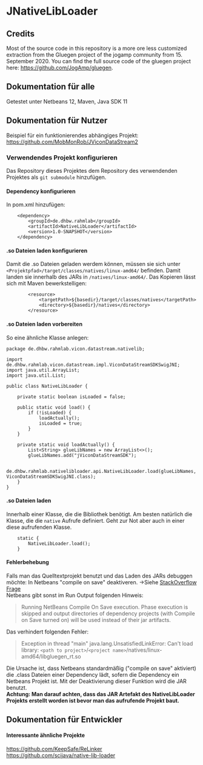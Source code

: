 # JNativeLibLoader
## Credits
Most of the source code in this repository is a more ore less customized extraction from the Gluegen project of the jogamp community from 15. September 2020.
You can find the full source code of the gluegen project here: https://github.com/JogAmp/gluegen.

## Dokumentation für alle
Getestet unter Netbeans 12, Maven, Java SDK 11

## Dokumentation für Nutzer
Beispiel für ein funktionierendes abhängiges Projekt: https://github.com/MobMonRob/JViconDataStream2

### Verwendendes Projekt konfigurieren
Das Repository dieses Projektes dem Repository des verwendenden Projektes als `git submodule` hinzufügen.

#### Dependency konfigurieren
In pom.xml hinzufügen:

        <dependency>
            <groupId>de.dhbw.rahmlab</groupId>
            <artifactId>NativeLibLoader</artifactId>
            <version>1.0-SNAPSHOT</version>
        </dependency>

#### .so Dateien laden konfigurieren
Damit die .so Dateien geladen werdem können, müssen sie sich unter `<Projektpfad>/target/classes/natives/linux-amd64/` befinden. Damit landen sie innerhalb des JARs in `/natives/linux-amd64/`. Das Kopieren lässt sich mit Maven bewerkstelligen:

            <resource>
                <targetPath>${basedir}/target/classes/natives</targetPath>
                <directory>${basedir}/natives</directory>
            </resource>


#### .so Dateien laden vorbereiten
So eine ähnliche Klasse anlegen:

    package de.dhbw.rahmlab.vicon.datastream.nativelib;
    
    import de.dhbw.rahmlab.vicon.datastream.impl.ViconDataStreamSDKSwigJNI;
    import java.util.ArrayList;
    import java.util.List;
    
    public class NativeLibLoader {
    
        private static boolean isLoaded = false;
    
        public static void load() {
            if (!isLoaded) {
                loadActually();
                isLoaded = true;
            }
        }
    
        private static void loadActually() {
            List<String> glueLibNames = new ArrayList<>();
            glueLibNames.add("jViconDataStreamSDK");
    
            de.dhbw.rahmlab.nativelibloader.api.NativeLibLoader.load(glueLibNames, ViconDataStreamSDKSwigJNI.class);
        }
    }

#### .so Dateien laden
Innerhalb einer Klasse, die die Bibliothek benötigt. Am besten natürlich die Klasse, die die `native` Aufrufe definiert. Geht zur Not aber auch in einer diese aufrufenden Klasse.

        static {
            NativeLibLoader.load();
        }

#### Fehlerbehebung
Falls man das Quelltextprojekt benutzt und das Laden des JARs debuggen möchte:
In Netbeans "compile on save" deaktiveren. ->Siehe [StackOverflow Frage](https://web.archive.org/web/20201113173334/https://stackoverflow.com/questions/1304149/disabling-automatic-build-in-netbeans/1313691#1313691) \
Netbeans gibt sonst im Run Output folgenden Hinweis:
> Running NetBeans Compile On Save execution. Phase execution is skipped
> and output directories of dependency projects (with Compile on Save
> turned on) will be used instead of their jar artifacts.

Das verhindert folgenden Fehler:

> Exception in thread "main" java.lang.UnsatisfiedLinkError: Can't load
> library:
> `<path to project>`/`<project name>`/natives/linux-amd64/libgluegen_rt.so

Die Ursache ist, dass Netbeans standardmäßig ("compile on save" aktiviert) die .class Dateien einer Dependency lädt, sofern die Dependency ein Netbeans Projekt ist. Mit der Deaktivierung dieser Funktion wird die JAR benutzt. \
**Achtung: Man darauf achten, dass das JAR Artefakt des NativeLibLoader Projekts erstellt worden ist bevor man das aufrufende Projekt baut.**

## Dokumentation für Entwickler
#### Interessante ähnliche Projekte
https://github.com/KeepSafe/ReLinker \
https://github.com/scijava/native-lib-loader
